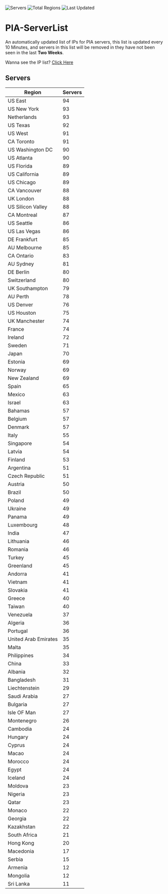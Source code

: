 ![Servers](https://img.shields.io/badge/Servers-5,157-darkgreen)
![Total Regions](https://img.shields.io/badge/Total_Regions-97-darkgreen)
![Last Updated](https://img.shields.io/badge/Last_Updated-December_12_2024_18:30_EST-darkgreen)

# PIA-ServerList
An automatically updated list of IPs for PIA servers, this list is updated every 10 Minutes, and servers in this list will be removed in they have not been seen in the last **Two Weeks**.

Wanna see the IP list? [Click Here](./servers.json)

## Servers
| Region               | Servers |
|----------------------|---------|
| US East | 94 |
| US New York | 93 |
| Netherlands | 93 |
| US Texas | 92 |
| US West | 91 |
| CA Toronto | 91 |
| US Washington DC | 90 |
| US Atlanta | 90 |
| US Florida | 89 |
| US California | 89 |
| US Chicago | 89 |
| CA Vancouver | 88 |
| UK London | 88 |
| US Silicon Valley | 88 |
| CA Montreal | 87 |
| US Seattle | 86 |
| US Las Vegas | 86 |
| DE Frankfurt | 85 |
| AU Melbourne | 85 |
| CA Ontario | 83 |
| AU Sydney | 81 |
| DE Berlin | 80 |
| Switzerland | 80 |
| UK Southampton | 79 |
| AU Perth | 78 |
| US Denver | 76 |
| US Houston | 75 |
| UK Manchester | 74 |
| France | 74 |
| Ireland | 72 |
| Sweden | 71 |
| Japan | 70 |
| Estonia | 69 |
| Norway | 69 |
| New Zealand | 69 |
| Spain | 65 |
| Mexico | 63 |
| Israel | 63 |
| Bahamas | 57 |
| Belgium | 57 |
| Denmark | 57 |
| Italy | 55 |
| Singapore | 54 |
| Latvia | 54 |
| Finland | 53 |
| Argentina | 51 |
| Czech Republic | 51 |
| Austria | 50 |
| Brazil | 50 |
| Poland | 49 |
| Ukraine | 49 |
| Panama | 49 |
| Luxembourg | 48 |
| India | 47 |
| Lithuania | 46 |
| Romania | 46 |
| Turkey | 45 |
| Greenland | 45 |
| Andorra | 41 |
| Vietnam | 41 |
| Slovakia | 41 |
| Greece | 40 |
| Taiwan | 40 |
| Venezuela | 37 |
| Algeria | 36 |
| Portugal | 36 |
| United Arab Emirates | 35 |
| Malta | 35 |
| Philippines | 34 |
| China | 33 |
| Albania | 32 |
| Bangladesh | 31 |
| Liechtenstein | 29 |
| Saudi Arabia | 27 |
| Bulgaria | 27 |
| Isle OF Man | 27 |
| Montenegro | 26 |
| Cambodia | 24 |
| Hungary | 24 |
| Cyprus | 24 |
| Macao | 24 |
| Morocco | 24 |
| Egypt | 24 |
| Iceland | 24 |
| Moldova | 23 |
| Nigeria | 23 |
| Qatar | 23 |
| Monaco | 22 |
| Georgia | 22 |
| Kazakhstan | 22 |
| South Africa | 21 |
| Hong Kong | 20 |
| Macedonia | 17 |
| Serbia | 15 |
| Armenia | 12 |
| Mongolia | 12 |
| Sri Lanka | 11 |